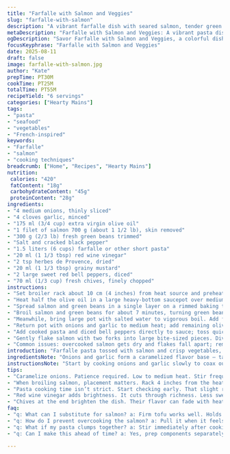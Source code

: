 ```yaml
---
title: "Farfalle with Salmon and Veggies"
slug: "farfalle-with-salmon"
description: "A vibrant farfalle dish with seared salmon, tender green beans replacing asparagus, and sweet bell peppers swapped in for tomatoes. Sautéed onions and garlic form the base, enhanced by tangy red wine vinegar and herbes de Provence. Dijon mustard and fresh chives round out the flavors. Cook pasta al dente, grill salmon skinless for a crisp exterior, tender interior. Visual cues guide timing rather than strict clocks, ensuring peak texture and flavor. Vegan olive oil substitutes and simple seasoning make it flexible. Practical swaps, seasoning layering, and balancing acid and fat for taste and texture."
metaDescription: "Farfalle with Salmon and Veggies: A vibrant pasta dish with seared salmon, green beans, and bell peppers for a French-inspired flavor explosion."
ogDescription: "Savor Farfalle with Salmon and Veggies, a colorful dish with fresh ingredients and tangy red wine vinegar for a rich flavor profile."
focusKeyphrase: "Farfalle with Salmon and Veggies"
date: 2025-08-11
draft: false
image: farfalle-with-salmon.jpg
author: "Kate"
prepTime: PT30M
cookTime: PT25M
totalTime: PT55M
recipeYield: "6 servings"
categories: ["Hearty Mains"]
tags:
- "pasta"
- "seafood"
- "vegetables"
- "French-inspired"
keywords:
- "Farfalle"
- "salmon"
- "cooking techniques"
breadcrumb: ["Home", "Recipes", "Hearty Mains"]
nutrition: 
 calories: "420"
 fatContent: "18g"
 carbohydrateContent: "45g"
 proteinContent: "28g"
ingredients:
- "4 medium onions, thinly sliced"
- "4 cloves garlic, minced"
- "175 ml (3/4 cup) extra virgin olive oil"
- "1 filet of salmon 700 g (about 1 1/2 lb), skin removed"
- "300 g (2/3 lb) fresh green beans trimmed"
- "Salt and cracked black pepper"
- "1.5 liters (6 cups) farfalle or other short pasta"
- "20 ml (1 1/3 tbsp) red wine vinegar"
- "2 tsp herbes de Provence, dried"
- "20 ml (1 1/3 tbsp) grainy mustard"
- "2 large sweet red bell peppers, diced"
- "70 ml (1/3 cup) fresh chives, finely chopped"
instructions:
- "Set broiler rack about 10 cm (4 inches) from heat source and preheat broiler."
- "Heat half the olive oil in a large heavy-bottom saucepot over medium heat; toss in sliced onions and garlic. Listen for the slow sizzle and smell deepening aroma. Cook about 12 minutes stirring often to coax out sweetness without burning. When onions are translucent and lightly golden, remove from heat but keep pot handy."
- "Spread salmon and green beans in a single layer on a rimmed baking tray; brush generously with remaining olive oil. Season with salt and cracked black pepper. Tip: skin off salmon flakes more easily and cooks more evenly under broiler heat."
- "Broil salmon and green beans for about 7 minutes, turning green beans once halfway. Visual cue: salmon edges slightly browned and surface firm but tender when pressed. Beans should be bright green, tender crisp. Remove from oven, keep warm wrapped loosely in foil."
- "Meanwhile, bring large pot with salted water to vigorous boil. Add farfalle; stir once immediately to prevent sticking. Cook until just shy of al dente (bite still with faint resistance) about 12 minutes but start checking at 10. Drain well, reserving a bit of pasta water in case of dry sauce."
- "Return pot with onions and garlic to medium heat; add remaining olive oil, red wine vinegar, dried herbes de Provence, and grainy mustard. Stir until fragrant and sauce coats the pot sides, about 3 to 4 minutes. Adjust acidity and mustard flavor to balance lingering sweetness from onions."
- "Add cooked pasta and diced bell peppers directly to sauce; toss quickly to coat evenly and warm through. If it looks dry, add a splash of reserved pasta water or extra oil for sheen."
- "Gently flake salmon with two forks into large bite-sized pieces. Divide pasta among plates or large shallow bowls; top with salmon flakes and scatter fresh chives over everything. Serve immediately, encouraging diners to mix sharply flavored bits with mellow pasta and veggies."
- "Common issues: overcooked salmon gets dry and flakes fall apart; remove from broiler promptly when flesh feels firm but still moist. Soften onions slowly over moderate heat to avoid bitterness. Substitute green beans with asparagus or broccoli, bell peppers with sun-dried tomatoes for distinct undertones."
introduction: "Farfalle pasta tossed with salmon and crisp vegetables, layered with sharp mustard and herbal tang. Not your typical 5-ingredient pasta. It involves knowledge of when onions have that deep caramelized aroma without burning, how to tell salmon is just done under a broiler, and cooking farfalle to just the right chewiness. Green beans take the place of asparagus, bell peppers substitute for juicy tomatoes, shifting texture and flavor. An acid hit from red wine vinegar instead of balsamic cuts through the richness. Timing is fluid. Visual cues over clocks. Flakes of salmon resting warm ready to be folded into pasta spells ease with a touch of precision. This is for cooks who know when to pause and who relish the interplay of textures but don’t want fussiness. The herbes de Provence adds a rustic French note, mustard deepens the profile. Not vegetarian — but flexible. Can swap salmon with firm tofu or smoked tempeh to hold texture. Technique and timing trump rigid instructions."
ingredientsNote: "Onions and garlic form a caramelized flavor base — take your time here. Don’t rush, or they’ll bitter. Use extra virgin olive oil for richness and silky coating. The salmon filet should be skinless for even cooking and easy flaking. For vegetables, green beans are a crunchier, more reliable substitute for asparagus which can overcook quickly under broiler; bell peppers lend sweetness not found with raw tomatoes. Red wine vinegar is sharper than balsamic but less sweet, balancing mustard’s punch. Herbes de Provence adds aromatic complexity without overpowering. Fresh chives at the end add brightness and color. When swapping ingredients, maintain balance between acidity, fat, and texture — critical for layered mouthfeel. Common kitchen trick: if you lack a broiler, a hot grill pan or oven at max roast temp can substitute, turning salmon frequently."
instructionsNote: "Start by cooking onions and garlic slowly to coax out sugars and depth — listen for gentle sizzling, avoid sharp crackles which mean burning. Broil salmon and green beans close to heat for rapid caramelization; watch visual signs carefully: salmon should firm but spring back on gentle press. Green beans should remain tender crisp — a flick of color from bright green to slightly blistered edges signals doneness. Pasta cooking depends on feel: bite into a piece as it nears the end of suggested time; little resistance means overcooked. Sauce brings acidity from red wine vinegar and pungency from mustard — helps break richness and meld flavors. Add pasta while sauce is warm but not hot to prevent clumping. Incorporate diced bell peppers at this stage for fresh pops of sweetness. Flake salmon gently to preserve large pieces — breaking prematurely creates fish dust, losing texture. Garnish with fresh chives last; intense heat dulls their aroma and color. If sauce feels dry, reserved pasta water is your best ally — adds silkiness without thinning flavor. Practical: this dish can be made ahead by cooking components separately; reheat gently in sauce to avoid overcooking fish or vegetables."
tips:
- "Caramelize onions. Patience required. Low to medium heat. Stir frequently. Listen for that gentle sizzle. Aroma deepens when onions become sweet. Avoid burning. Use enough oil. Skip rushing. They'll bitter if overheated. Feel for that soft yet resilient texture."
- "When broiling salmon, placement matters. Rack 4 inches from the heat source. Watch closely. Salmon edges should brown slightly. Should feel firm but still moist when pressed. Green beans need attention too. Should stay bright green; turn halfway."
- "Pasta cooking time isn’t strict. Start checking early. That slight resistance is ideal. Ideal timing varies by brand. Drain and hold some pasta water back. Helps adjust sauce consistency if it looks dry later."
- "Red wine vinegar adds brightness. It cuts through richness. Less sweet than balsamic. Use it to balance heavy flavors. Ditch unneeded acidity. Mustard also plays a role. Adds sharpness. Adjust per your tolerance for pungency."
- "Chives at the end brighten the dish. Their flavor can fade with heat. Add them last to preserve pop of color. If you don’t have chives, fresh parsley works too. Adjust flavor balance by considering substitutes carefully."
faq:
- "q: What can I substitute for salmon? a: Firm tofu works well. Holds texture nicely. Smoked tempeh adds another dimension. Both options absorb flavors well."
- "q: How do I prevent overcooking the salmon? a: Pull it when it feels firm but gives slightly. Keep it warm wrapped in foil. Timing dependent on thickness."
- "q: What if my pasta clumps together? a: Stir immediately after cooking. Drizzle with oil. Or save a bit of cooking water to loosen it up. Helps retain creaminess in the sauce."
- "q: Can I make this ahead of time? a: Yes, prep components separately. Reheat gently in sauce. Avoid reheating fish too much. Doesn't fare well with high heat."

---
```

